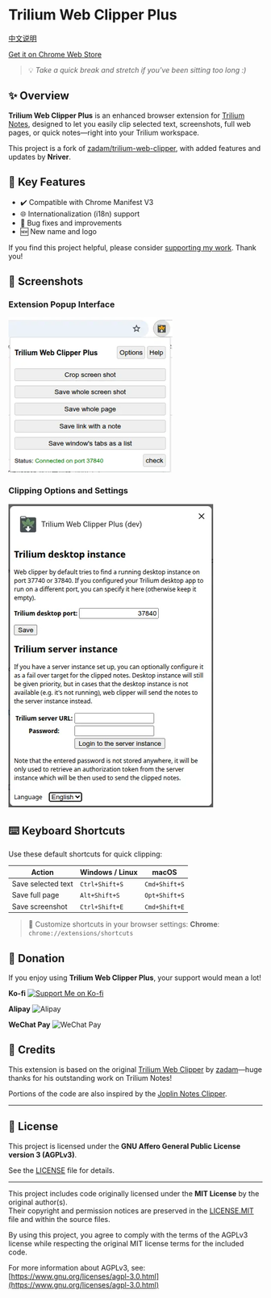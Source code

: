 # Trilium Web Clipper Plus

[中文说明](README_CN.md)

[Get it on Chrome Web Store](https://chromewebstore.google.com/detail/trilium-web-clipper-plus/adkalonadklcbfpfgfjhkgaopdpljlkj)

> 💡 *Take a quick break and stretch if you've been sitting too long :)*

## ✨ Overview

**Trilium Web Clipper Plus** is an enhanced browser extension for [Trilium Notes](https://github.com/zadam/trilium), designed to let you easily clip selected text, screenshots, full web pages, or quick notes—right into your Trilium workspace.

This project is a fork of [zadam/trilium-web-clipper](https://github.com/zadam/trilium-web-clipper), with added features and updates by **Nriver**.

## 🚀 Key Features

* ✔️ Compatible with Chrome Manifest V3
* 🌐 Internationalization (i18n) support
* 🔧 Bug fixes and improvements
* 🆕 New name and logo

If you find this project helpful, please consider [supporting my work](#donation). Thank you!

## 📸 Screenshots

### Extension Popup Interface
![Extension Popup](docs/screenshot-en-1.webp)

### Clipping Options and Settings
![Clipping Options](docs/screenshot-en-2.webp)

## ⌨️ Keyboard Shortcuts

Use these default shortcuts for quick clipping:

| Action             | Windows / Linux | macOS         |
| ------------------ | --------------- | ------------- |
| Save selected text | `Ctrl+Shift+S`  | `Cmd+Shift+S` |
| Save full page     | `Alt+Shift+S`   | `Opt+Shift+S` |
| Save screenshot    | `Ctrl+Shift+E`  | `Cmd+Shift+E` |

> 🔧 Customize shortcuts in your browser settings:
> **Chrome**: `chrome://extensions/shortcuts`

## 🙏 Donation

If you enjoy using **Trilium Web Clipper Plus**, your support would mean a lot!

**Ko-fi**
[![Support Me on Ko-fi](https://ko-fi.com/img/githubbutton_sm.svg)](https://ko-fi.com/nriver)

**Alipay**
![Alipay](https://github.com/Nriver/trilium-translation/raw/main/docs/alipay.png)

**WeChat Pay**
![WeChat Pay](https://github.com/Nriver/trilium-translation/raw/main/docs/wechat_pay.png)

## 📌 Credits

This extension is based on the original [Trilium Web Clipper](https://github.com/zadam/trilium-web-clipper) by [zadam](https://github.com/zadam)—huge thanks for his outstanding work on Trilium Notes!

Portions of the code are also inspired by the [Joplin Notes Clipper](https://github.com/laurent22/joplin/tree/master/Clipper).

---

## 📝 License

This project is licensed under the **GNU Affero General Public License version 3 (AGPLv3)**.

See the [LICENSE](./LICENSE) file for details.

---

This project includes code originally licensed under the **MIT License** by the original author(s).  
Their copyright and permission notices are preserved in the [LICENSE.MIT](./LICENSE.MIT) file and within the source files.

By using this project, you agree to comply with the terms of the AGPLv3 license while respecting the original MIT license terms for the included code.

For more information about AGPLv3, see: [https://www.gnu.org/licenses/agpl-3.0.html](https://www.gnu.org/licenses/agpl-3.0.html)
